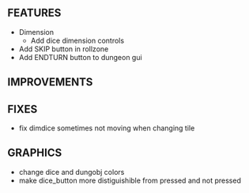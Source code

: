 ## FEATURES
- Dimension
    - Add dice dimension controls
- Add SKIP button in rollzone
- Add ENDTURN button to dungeon gui

## IMPROVEMENTS

## FIXES
- fix dimdice sometimes not moving when changing tile

## GRAPHICS
- change dice and dungobj colors
- make dice_button more distiguishible from pressed and not pressed
